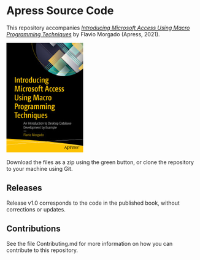 # Apress Source Code

This repository accompanies [*Introducing Microsoft Access Using Macro Programming Techniques*](https://www.apress.com/9781484265543) by Flavio Morgado (Apress, 2021).

[comment]: #cover
![Cover image](9781484265543.jpg)

Download the files as a zip using the green button, or clone the repository to your machine using Git.

## Releases

Release v1.0 corresponds to the code in the published book, without corrections or updates.

## Contributions

See the file Contributing.md for more information on how you can contribute to this repository.